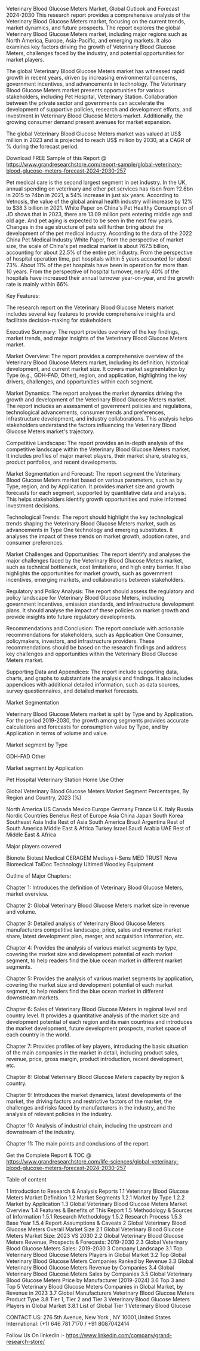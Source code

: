Veterinary Blood Glucose Meters Market, Global Outlook and Forecast 2024-2030
This research report provides a comprehensive analysis of the Veterinary Blood Glucose Meters market, focusing on the current trends, market dynamics, and future prospects. The report explores the global Veterinary Blood Glucose Meters market, including major regions such as North America, Europe, Asia-Pacific, and emerging markets. It also examines key factors driving the growth of Veterinary Blood Glucose Meters, challenges faced by the industry, and potential opportunities for market players.

The global Veterinary Blood Glucose Meters market has witnessed rapid growth in recent years, driven by increasing environmental concerns, government incentives, and advancements in technology. The Veterinary Blood Glucose Meters market presents opportunities for various stakeholders, including Pet Hospital, Veterinary Station. Collaboration between the private sector and governments can accelerate the development of supportive policies, research and development efforts, and investment in Veterinary Blood Glucose Meters market. Additionally, the growing consumer demand present avenues for market expansion.

The global Veterinary Blood Glucose Meters market was valued at US$ million in 2023 and is projected to reach US$ million by 2030, at a CAGR of % during the forecast period.

Download FREE Sample of this Report @ https://www.grandresearchstore.com/report-sample/global-veterinary-blood-glucose-meters-forecast-2024-2030-257


Pet medical care is the second largest segment in pet industry. In the UK, annual spending on veterinary and other pet services has risen from ?2.6bn in 2015 to ?4bn in 2021, a 54% increase in just six years. According to Vetnosis, the value of the global animal health industry will increase by 12% to $38.3 billion in 2021. White Paper on China's Pet Healthy Consumption of JD shows that in 2023, there are 13.09 million pets entering middle age and old age. And pet aging is expected to be seen in the next few years. Changes in the age structure of pets will further bring about the development of the pet medical industry. According to the data of the 2022 China Pet Medical Industry White Paper, from the perspective of market size, the scale of China's pet medical market is about ?67.5 billion, accounting for about 22.5% of the entire pet industry. From the perspective of hospital operation time, pet hospitals within 5 years accounted for about 73%. About 11% of the pet hospitals have been in operation for more than 10 years. From the perspective of hospital turnover, nearly 40% of the hospitals have increased their annual turnover year-on-year, and the growth rate is mainly within 66%.

Key Features:

The research report on the Veterinary Blood Glucose Meters market includes several key features to provide comprehensive insights and facilitate decision-making for stakeholders.

Executive Summary: The report provides overview of the key findings, market trends, and major insights of the Veterinary Blood Glucose Meters market.

Market Overview: The report provides a comprehensive overview of the Veterinary Blood Glucose Meters market, including its definition, historical development, and current market size. It covers market segmentation by Type (e.g., GDH-FAD, Other), region, and application, highlighting the key drivers, challenges, and opportunities within each segment.

Market Dynamics: The report analyses the market dynamics driving the growth and development of the Veterinary Blood Glucose Meters market. The report includes an assessment of government policies and regulations, technological advancements, consumer trends and preferences, infrastructure development, and industry collaborations. This analysis helps stakeholders understand the factors influencing the Veterinary Blood Glucose Meters market's trajectory.

Competitive Landscape: The report provides an in-depth analysis of the competitive landscape within the Veterinary Blood Glucose Meters market. It includes profiles of major market players, their market share, strategies, product portfolios, and recent developments.

Market Segmentation and Forecast: The report segment the Veterinary Blood Glucose Meters market based on various parameters, such as by Type, region, and by Application. It provides market size and growth forecasts for each segment, supported by quantitative data and analysis. This helps stakeholders identify growth opportunities and make informed investment decisions.

Technological Trends: The report should highlight the key technological trends shaping the Veterinary Blood Glucose Meters market, such as advancements in Type One technology and emerging substitutes. It analyses the impact of these trends on market growth, adoption rates, and consumer preferences.

Market Challenges and Opportunities: The report identify and analyses the major challenges faced by the Veterinary Blood Glucose Meters market, such as technical bottleneck, cost limitations, and high entry barrier. It also highlights the opportunities for market growth, such as government incentives, emerging markets, and collaborations between stakeholders.

Regulatory and Policy Analysis: The report should assess the regulatory and policy landscape for Veterinary Blood Glucose Meters, including government incentives, emission standards, and infrastructure development plans. It should analyse the impact of these policies on market growth and provide insights into future regulatory developments.

Recommendations and Conclusion: The report conclude with actionable recommendations for stakeholders, such as Application One Consumer, policymakers, investors, and infrastructure providers. These recommendations should be based on the research findings and address key challenges and opportunities within the Veterinary Blood Glucose Meters market.

Supporting Data and Appendices: The report include supporting data, charts, and graphs to substantiate the analysis and findings. It also includes appendices with additional detailed information, such as data sources, survey questionnaires, and detailed market forecasts.

Market Segmentation

Veterinary Blood Glucose Meters market is split by Type and by Application. For the period 2019-2030, the growth among segments provides accurate calculations and forecasts for consumption value by Type, and by Application in terms of volume and value.

Market segment by Type



GDH-FAD
Other


Market segment by Application



Pet Hospital
Veterinary Station
Home Use
Other


Global Veterinary Blood Glucose Meters Market Segment Percentages, By Region and Country, 2023 (%)



North America
US
Canada
Mexico
Europe
Germany
France
U.K.
Italy
Russia
Nordic Countries
Benelux
Rest of Europe
Asia
China
Japan
South Korea
Southeast Asia
India
Rest of Asia
South America
Brazil
Argentina
Rest of South America
Middle East & Africa
Turkey
Israel
Saudi Arabia
UAE
Rest of Middle East & Africa


Major players covered



Bionote
Biotest Medical
CERAGEM Medisys
i-Sens
MED TRUST
Nova Biomedical
TaiDoc Technology
Ultimed
Woodley Equipment


Outline of Major Chapters:

Chapter 1: Introduces the definition of Veterinary Blood Glucose Meters, market overview.

Chapter 2: Global Veterinary Blood Glucose Meters market size in revenue and volume.

Chapter 3: Detailed analysis of Veterinary Blood Glucose Meters manufacturers competitive landscape, price, sales and revenue market share, latest development plan, merger, and acquisition information, etc.

Chapter 4: Provides the analysis of various market segments by type, covering the market size and development potential of each market segment, to help readers find the blue ocean market in different market segments.

Chapter 5: Provides the analysis of various market segments by application, covering the market size and development potential of each market segment, to help readers find the blue ocean market in different downstream markets.

Chapter 6: Sales of Veterinary Blood Glucose Meters in regional level and country level. It provides a quantitative analysis of the market size and development potential of each region and its main countries and introduces the market development, future development prospects, market space of each country in the world.

Chapter 7: Provides profiles of key players, introducing the basic situation of the main companies in the market in detail, including product sales, revenue, price, gross margin, product introduction, recent development, etc.

Chapter 8: Global Veterinary Blood Glucose Meters capacity by region & country.

Chapter 9: Introduces the market dynamics, latest developments of the market, the driving factors and restrictive factors of the market, the challenges and risks faced by manufacturers in the industry, and the analysis of relevant policies in the industry.

Chapter 10: Analysis of industrial chain, including the upstream and downstream of the industry.

Chapter 11: The main points and conclusions of the report.

Get the Complete Report & TOC @ https://www.grandresearchstore.com/life-sciences/global-veterinary-blood-glucose-meters-forecast-2024-2030-257

Table of content

1 Introduction to Research & Analysis Reports
1.1 Veterinary Blood Glucose Meters Market Definition
1.2 Market Segments
1.2.1 Market by Type
1.2.2 Market by Application
1.3 Global Veterinary Blood Glucose Meters Market Overview
1.4 Features & Benefits of This Report
1.5 Methodology & Sources of Information
1.5.1 Research Methodology
1.5.2 Research Process
1.5.3 Base Year
1.5.4 Report Assumptions & Caveats
2 Global Veterinary Blood Glucose Meters Overall Market Size
2.1 Global Veterinary Blood Glucose Meters Market Size: 2023 VS 2030
2.2 Global Veterinary Blood Glucose Meters Revenue, Prospects & Forecasts: 2019-2030
2.3 Global Veterinary Blood Glucose Meters Sales: 2019-2030
3 Company Landscape
3.1 Top Veterinary Blood Glucose Meters Players in Global Market
3.2 Top Global Veterinary Blood Glucose Meters Companies Ranked by Revenue
3.3 Global Veterinary Blood Glucose Meters Revenue by Companies
3.4 Global Veterinary Blood Glucose Meters Sales by Companies
3.5 Global Veterinary Blood Glucose Meters Price by Manufacturer (2019-2024)
3.6 Top 3 and Top 5 Veterinary Blood Glucose Meters Companies in Global Market, by Revenue in 2023
3.7 Global Manufacturers Veterinary Blood Glucose Meters Product Type
3.8 Tier 1, Tier 2 and Tier 3 Veterinary Blood Glucose Meters Players in Global Market
3.8.1 List of Global Tier 1 Veterinary Blood Glucose

CONTACT US:
276 5th Avenue, New York , NY 10001,United States
International: (+1) 646 781 7170 / +91 8087042414

Follow Us On linkedin :- https://www.linkedin.com/company/grand-research-store/


